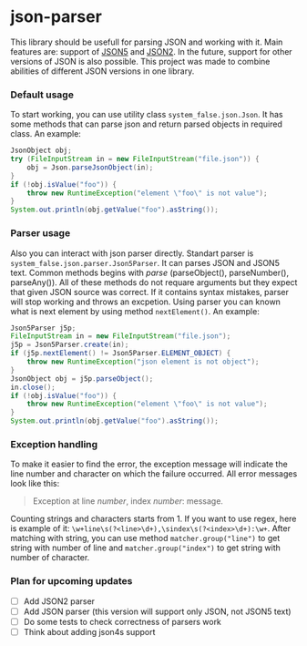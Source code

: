 # json-parser
This library should be usefull for parsing JSON and working with it. Main features are: support of <a href="https://github.com/json5/json5">JSON5</a>
and <a href="https://github.com/vi/json2">JSON2</a>. In the future, support for other versions of JSON is also possible. This project was made to combine 
abilities of different JSON versions in one library.
### Default usage
To start working, you can use utility class `system_false.json.Json`. It has some methods that can parse json and return parsed objects in required class.
An example:
```java
JsonObject obj;
try (FileInputStream in = new FileInputStream("file.json")) {
    obj = Json.parseJsonObject(in);
}
if (!obj.isValue("foo")) {
    throw new RuntimeException("element \"foo\" is not value");
}
System.out.println(obj.getValue("foo").asString());
```
### Parser usage
Also you can interact with json parser directly. Standart parser is `system_false.json.parser.Json5Parser`. It can parses JSON and JSON5 text.
Common methods begins with *parse* (parseObject(), parseNumber(), parseAny()). All of these methods do not requare arguments but they expect
that given JSON source was correct. If it contains syntax mistakes, parser will stop working and throws an excpetion. Using parser you can
known what is next element by using method `nextElement()`. An example:
```java
Json5Parser j5p;
FileInputStream in = new FileInputStream("file.json");
j5p = Json5Parser.create(in);
if (j5p.nextElement() != Json5Parser.ELEMENT_OBJECT) {
    throw new RuntimeException("json element is not object");
}
JsonObject obj = j5p.parseObject();
in.close();
if (!obj.isValue("foo")) {
    throw new RuntimeException("element \"foo\" is not value");
}
System.out.println(obj.getValue("foo").asString());
```
### Exception handling
To make it easier to find the error, the exception message will indicate the line number and character on which the failure occurred.
All error messages look like this:
> Exception at line *number*, index *number*: message.

Сounting strings and characters starts from 1. If you want to use regex, here is example of it:
`\w+line\s(?<line>\d+),\sindex\s(?<index>\d+):\w+`. After matching with string, you can use method `matcher.group("line")` to get string with number of
line and `matcher.group("index")` to get string with number of character.
### Plan for upcoming updates
- [ ] Add JSON2 parser
- [ ] Add JSON parser (this version will support only JSON, not JSON5 text)
- [ ] Do some tests to check correctness of parsers work
- [ ] Think about adding json4s support
